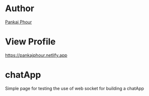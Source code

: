 # Author
[Pankaj Phour](https://github.com/pankaj-phour)

# View Profile
https://pankajphour.netlify.app

# chatApp
Simple page for testing the use of web socket for building a chatApp
